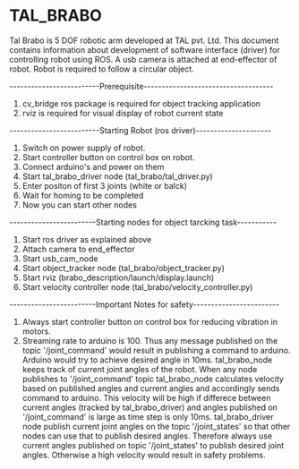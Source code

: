# TAL_BRABO
Tal Brabo is 5 DOF robotic arm developed at TAL pvt. Ltd. This document contains information about development of software interface (driver) for controlling robot using ROS. A usb camera is attached at end-effector of robot. Robot is required to follow a circular object.

-------------------------Prerequisite------------------------------------
1. cv_bridge ros package is required for object tracking application
2. rviz is required for visual display of robot current state

-------------------------Starting Robot (ros driver)---------------------
1. Switch on power supply of robot.
2. Start controller button on control box on robot.
3. Connect arduino's and power on them
3. Start tal_brabo_driver node (tal_brabo/tal_driver.py)
4. Enter positon of first 3 joints (white or balck)
5. Wait for homing to be completed
6. Now you can start other nodes

------------------------Starting nodes for object tarcking task-----------
1. Start ros driver as explained above
2. Attach camera to end_effector
3. Start usb_cam_node
4. Start object_tracker node (tal_brabo/object_tracker.py)
5. Start rviz (brabo_description/launch/display.launch)
6. Start velocity controller node (tal_brabo/velocity_controller.py)

------------------------Important Notes for safety------------------------
1. Always start controller button on control box for reducing vibration in motors.
2. Streaming rate to arduino is 100. Thus any message published on the topic '/joint_command' would result in publishing a command to arduino. Arduino would try to achieve desired angle in 10ms. tal_brabo_node keeps track of current joint angles of the robot. When any node publishes to '/joint_command' topic tal_brabo_node calculates velocity based on published angles and current angles and accordingly sends command to arduino. This velocity will be high if differece between current angles (tracked by tal_brabo_driver) and angles published on '/joint_command' is large as time step is only 10ms. tal_brabo_driver node publish current joint angles on the topic '/joint_states' so that other nodes can use that to publish desired angles. Therefore always use current angles published on topic '/joint_states' to publish desired joint angles. Otherwise a high velocity would result in safety problems.
